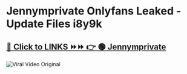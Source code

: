
 # Jennymprivate Onlyfans Leaked - Update Files i8y9k

## <h2><a href="https://clipsfans.com/Jennymprivate&ref=git">🔗 Click to LINKS ⏩⏩ 👉 🟢 Jennymprivate </a></h2>

<a href="https://clipsfans.com/Jennymprivate&ref=git" rel="nofollow" data-target="animated-image.originalLink"><img src="https://i.ibb.co.com/xMMVF88/686577567.gif" alt="Viral Video Original" style="max-width: 100%; display: inline-block;" data-target="animated-image.originalImage"></a>


